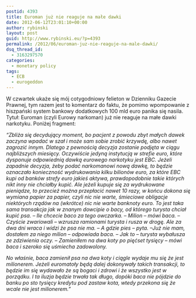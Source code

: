 ```yaml
---
postid: 4393
title: Euroman już nie reaguje na małe dawki
date: 2012-06-12T23:01:10+00:00
author: rybinski
layout: post
guid: http://www.rybinski.eu/?p=4393
permalink: /2012/06/euroman-juz-nie-reaguje-na-male-dawki/
dsq_thread_id:
  - 3163297570
categories:
  - monetary policy
tags:
  - ECB
  - eurogeddon
---
```

W czwartek ukaże się mój cotygodniowy felieton w Dzienniku Gazecie Prawnej, tym razem jest to komentarz do faktu, że pomimo wpompowanie z hiszpański system bankowy dodatkowych 100 mld euro panika się nasila. Tytuł: Euroman (czyli Eurowy narkoman) już nie reaguje na małe dawki narkotyku. Poniżej fragment:

_“Zbliża się decydujący moment, bo pacjent z powodu zbyt małych dawek zaczyna wpadać w szał i może sam sobie zrobić krzywdę, albo nawet zagrozić innym. Dlatego z pewnością decyzja zostanie podjęta w ciągu najbliższych miesięcy. Oczywiście jedyną instytucją w strefie euro, które dysponuje odpowiednią dawką eurowego narkotyku jest EBC. Jeżeli zapadnie decyzja, żeby podać narkomanowi nową dawkę, to będzie oznaczało konieczność wydrukowania kilku bilionów euro, za które EBC kupi od banków strefy euro jakieś aktywa, prawdopodobnie takie których nikt inny nie chciałby kupić. Ale jeżeli kupuje się za wydrukowane pieniądze, to przecież można przepłacić nawet 10 razy, w końcu dokona się wymiana papier za papier, czyli nic nie warte, śmieciowe obligacje niektórych rządów na (wkrótce) nic nie warte banknoty euro. To jest taka sama transakcja jak w znanym dowcipie o bacy, od którego turysta chciał kupić psa. – Ile chcecie baco za tego owczarka. – Milion – mówi baca. – Czyście zwariowali – wzrusza ramionami turysta i rusza w drogę. Ale za dwa dni wraca i widzi że psa nie ma. – A gdzie pies – pyta. –Już nie mam, dostałem za niego milion – odpowiada baca. – Jak to – turysta wybałusza ze zdziwienia oczy. – Zamieniłem na dwa koty po pięćset tysięcy – mówi baca i szeroko się uśmiecha zadowolony._

_No właśnie, baca zamienił psa na dwa koty i ciągle wydaje mu się że jest milionerem. Jeżeli euromatoły będą dalej dokonywały takich transakcji, to będzie im się wydawało że są bogaci i zdrowi i że wszystko jest w porządku. I ta iluzja będzie trwała tak długo, dopóki baca nie pójdzie do banku po sto tysięcy kredytu pod zastaw kota, wtedy przekona się że wcale nie jest milionerem.”_

 
